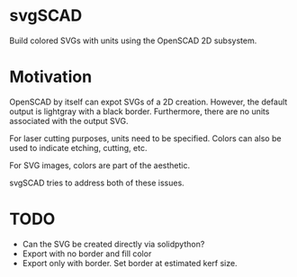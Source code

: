 # svgSCAD
Build colored SVGs with units using the OpenSCAD 2D subsystem.

# Motivation
OpenSCAD by itself can expot SVGs of a 2D creation.
However, the default output is lightgray with a black border.
Furthermore, there are no units associated with the output SVG.

For laser cutting purposes, units need to be specified.
Colors can also be used to indicate etching, cutting, etc.

For SVG images, colors are part of the aesthetic.

svgSCAD tries to address both of these issues.

# TODO
* Can the SVG be created directly via solidpython?
* Export with no border and fill color
* Export only with border. Set border at estimated kerf size.

